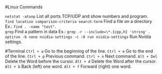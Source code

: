#Linux Commands

`netstat -atunp` List all ports TCP/UDP and show numbers and program.  
`find location comparison-criteria search-term` Find a file on a directory Ex.: `find . -name "test"`.  
`grep` Find a pattern in data Ex.: `grep -r --include=\*.{cpp,h} 'string'` .  
`optirun -b none nvidia-settings -c :8 run nvidia-settings` Run Nvidia settings.  

#Terminal 
`Ctrl + a` Go to the beginning of the line.
`Ctrl + e` Go to the end of the line.
`Ctrl + p` Previous command.
`Ctrl + n` Next command.
`Alt + Del` Delete the Word before the cursor.
`Alt + d` Delete the Word after the cursor.
`Alt + b` Back (left) one word.
`Alt + f` Forward (right) one word.

